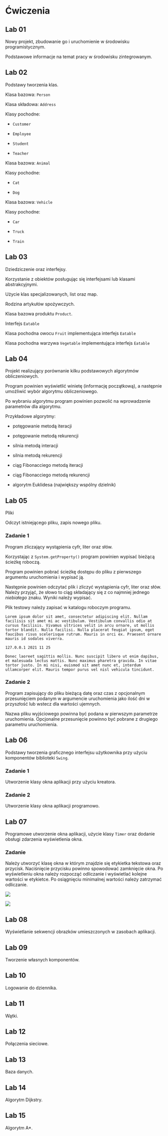 Ćwiczenia
=========

Lab 01
------

Nowy projekt, zbudowanie go i uruchomienie w środowisku programistycznym.

Podstawowe informacje na temat pracy w środowisku zintegrowanym.

Lab 02
------

Podstawy tworzenia klas.


Klasa bazowa: ``Person``

Klasa składowa: ``Address``

Klasy pochodne:

 - ``Customer``

 - ``Employee``

 - ``Student``

 - ``Teacher``

Klasa bazowa: ``Animal``

Klasy pochodne:

 - ``Cat``

 - ``Dog``

Klasa bazowa: ``Vehicle``

Klasy pochodne:

- ``Car``

- ``Truck``

- ``Train``

Lab 03
------

Dziedziczenie oraz interfejsy.

Korzystanie z obiektów posługując się interfejsami lub klasami abstrakcyjnymi.

Użycie klas specjalizowanych, list oraz map.

Rodzina artykułów spożywczych.

Klasa bazowa produktu ``Product``.

Interfejs ``Eatable``

Klasa pochodna owocu ``Fruit`` implementująca interfejs ``Eatable``

Klasa pochodna warzywa ``Vegetable`` implementująca interfejs ``Eatable``

Lab 04
------

Projekt realizujący porównanie kilku podstawowych algorytmów obliczeniowych.

Program powinien wyświetlić winietę (informację początkową), a następnie umożliwić wybór algorytmu obliczeniowego.

Po wybraniu algorytmu program powinien pozwolić na wprowadzenie parametrów dla algorytmu.

Przykładowe algorytmy:

 - potęgowanie metodą iteracji

 - potęgowanie metodą rekurencji

 - silnia metodą interacji

 - silnia metodą rekurencji

 - ciąg Fibonacciego metodą iteracji

 - ciąg Fibonacciego metodą rekurencji

 - algorytm Euklidesa (największy wspólny dzielnik)


Lab 05
------

Pliki

Odczyt istniejącego pliku, zapis nowego pliku.

### Zadanie 1

Program zliczający wystąpienia cyfr, liter oraz słów.

Korzystając z ``System.getProperty()`` program powinien wypisać bieżącą ścieżkę roboczą.

Program powinien pobrać ścieżkę dostępu do pliku z pierwszego argumentu uruchomienia i wypisać ją.

Następnie powinien odczytać plik i zliczyć wystąpienia cyfr, liter oraz słów. Należy przyjąć, że słowo to ciąg składający się z co najmniej jednego *niebiałego* znaku. Wyniki należy wypisać.

Plik testowy należy zapisać w katalogu roboczym programu.

```
Lorem ipsum dolor sit amet, consectetur adipiscing elit. Nullam facilisis sit amet mi ac vestibulum. Vestibulum convallis odio at cursus facilisis. Vivamus ultrices velit in arcu ornare, ut mollis tortor blandit. Nulla facilisi. Nulla placerat feugiat ipsum, eget faucibus risus scelerisque rutrum. Mauris in orci ex. Praesent ornare mauris id sodales viverra.

127.0.0.1 2021 11 25

Donec laoreet sagittis mollis. Nunc suscipit libero ut enim dapibus, et malesuada lectus mattis. Nunc maximus pharetra gravida. In vitae tortor justo. In mi nisi, euismod sit amet nunc et, interdum ullamcorper elit. Mauris tempor purus vel nisl vehicula tincidunt.
```

### Zadanie 2

Program zapisujący do pliku bieżącą datę oraz czas z opcjonalnym przesunięciem podanym w argumencie uruchomienia jako ilość dni w przyszłość lub wstecz dla wartości ujemnych.

Nazwa pliku wyjściowego powinna być podana w pierwszym parametrze uruchomienia. Opcjonalne przesunięcie powinno być pobrane z drugiego parametru uruchomienia.

Lab 06
------

Podstawy tworzenia graficznego interfejsu użytkownika przy użyciu komponentów biblioteki ``Swing``.

### Zadanie 1

Utworzenie klasy okna aplikacji przy użyciu kreatora.

### Zadanie 2

Utworzenie klasy okna aplikacji programowo.

Lab 07
------

Programowe utworzenie okna aplikacji, użycie klasy ``Timer`` oraz dodanie obsługi zdarzenia wyświetlenia okna.

### Zadanie

Należy utworzyć klasę okna w którym znajdzie się etykietka tekstowa oraz przycisk. Naciśnięcie przycisku powinno spowodować zamknięcie okna. Po wyświetleniu okna należy rozpocząć odliczanie i wyświetlać kolejne wartości w etykietce. Po osiągnięciu minimalnej wartości należy zatrzymać odliczanie.

![](image/shot/shot-3051.png)

![](image/shot/shot-3052.png)

Lab 08
------

Wyświetlanie sekwencji obrazków umieszczonych w zasobach aplikacji.

Lab 09
------

Tworzenie własnych komponentów.

Lab 10
------

Logowanie do dziennika.

Lab 11
------

Wątki.

Lab 12
------

Połączenia sieciowe.

Lab 13
------

Baza danych.

Lab 14
------

Algorytm Dijkstry.

Lab 15
------

Algorytm A*.
